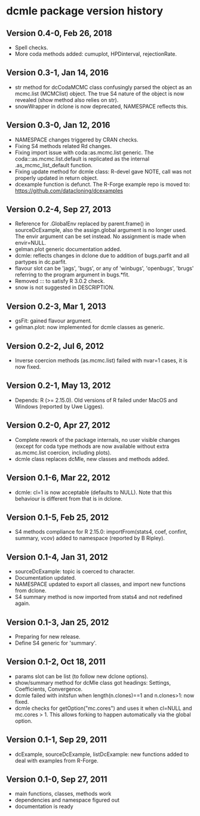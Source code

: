 # dcmle package version history

## Version 0.4-0, Feb 26, 2018

* Spell checks.
* More coda methods added: cumuplot, HPDinterval, rejectionRate.

## Version 0.3-1, Jan 14, 2016

* str method for dcCodaMCMC class confusingly parsed the object
  as an mcmc.list (MCMClist) object. The true S4 nature of the
  object is now revealed (show method also relies on str).
* snowWrapper in dclone is now deprecated, NAMESPACE reflects this.

## Version 0.3-0, Jan 12, 2016

* NAMESPACE changes triggered by CRAN checks.
* Fixing S4 methods related Rd changes.
* Fixing import issue with coda::as.mcmc.list generic.
  The coda:::as.mcmc.list.default is replicated
  as the internal .as_mcmc_list_default function.
* Fixing update method for dcmle class: R-devel gave NOTE,
  call was not properly updated in return object.
* dcexample function is defunct.
  The R-Forge example repo is moved to:
  https://github.com/datacloning/dcexamples

## Version 0.2-4, Sep 27, 2013

* Reference for .GlobalEnv replaced by parent.frame() in
  sourceDcExample, also the assign.global argument is no
  longer used. The envir argument can be set instead.
  No assignment is made when envir=NULL.
* gelman.plot generic documentation added.
* dcmle: reflects changes in dclone due to addition of
  bugs.parfit and all partypes in dc.parfit.
* flavour slot can be 'jags', 'bugs', or any of
  'winbugs', 'openbugs', 'brugs' referring to the
  program argument in bugs.*fit.
* Removed ::: to satisfy R 3.0.2 check.
* snow is not suggested in DESCRIPTION.

## Version 0.2-3, Mar 1, 2013

* gsFit: gained flavour argument.
* gelman.plot: now implemented for dcmle classes as generic.

## Version 0.2-2, Jul 6, 2012

* Inverse coercion methods (as.mcmc.list) failed with nvar=1 cases,
  it is now fixed.

## Version 0.2-1, May 13, 2012

* Depends: R (>= 2.15.0). Old versions of R failed under MacOS
  and Windows (reported by Uwe Ligges).

## Version 0.2-0, Apr 27, 2012

* Complete rework of the package internals, no user visible
  changes (except for coda type methods are now available
  without extra as.mcmc.list coercion, including plots).
* dcmle class replaces dcMle, new classes and methods added.

## Version 0.1-6, Mar 22, 2012

* dcmle: cl=1 is now acceptable (defaults to NULL).
  Note that this behaviour is different from that is in dclone.

## Version 0.1-5, Feb 25, 2012

* S4 methods compliance for R 2.15.0:
  importFrom(stats4, coef, confint, summary, vcov)
  added to namespace (reported by B Ripley).

## Version 0.1-4, Jan 31, 2012

* sourceDcExample: topic is coerced to character.
* Documentation updated.
* NAMESPACE updated to export all classes,
  and import new functions from dclone.
* S4 summary method is now imported from stats4 and not
  redefined again.

## Version 0.1-3, Jan 25, 2012

* Preparing for new release.
* Define S4 generic for 'summary'.

## Version 0.1-2, Oct 18, 2011

* params slot can be list (to follow new dclone options).
* show/summary method for dcMle class got headings:
  Settings, Coefficients, Convergence.
* dcmle failed with initsfun when length(n.clones)==1
  and n.clones>1: now fixed.
* dcmle checks for getOption("mc.cores") and uses it
  when cl=NULL and mc.cores > 1. This allows
  forking to happen automatically via the global option.

## Version 0.1-1, Sep 29, 2011

* dcExample, sourceDcExample, listDcExample: new
  functions added to deal with examples from R-Forge.

## Version 0.1-0, Sep 27, 2011

* main functions, classes, methods work
* dependencies and namespace figured out
* documentation is ready
